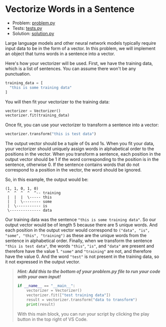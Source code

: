 # Vectorize Words in a Sentence

- Problem: [problem.py](problem.py)
- Tests: [tests.py](tests.py)
- Solution: [solution.py](solution.py)

Large language models and other neural network models typically require input data to be in the form of a vector. In this problem, we will implement an object that turns words in a sentence into a vector.

Here's how your vectorizer will be used. First, we have the training data, which is a list of sentences. You can assume there won't be any punctuation.

```python
training_data = [
  "this is some training data"
]
```

You will then fit your vectorizer to the training data:

```python
vectorizer = Vectorizer()
vectorizer.fit(training_data)
```

Once fit, you can use your vectorizer to transform a sentence into a vector:

```python
vectorizer.transform("this is test data")
```

The output vector should be a tuple of 0s and 1s. When you fit your data, your vectorizer should uniquely assign words in alphabetical order to the positions in the vector. When you transform a sentence, each position in the output vector should be 1 if the word corresponding to the position is in the sentence, otherwise 0. If the sentence contains words that do not correspond to a position in the vector, the word should be ignored.

So, in this example, the output would be:

```
(1, 1, 0, 1, 0)
 ^  ^  ^  ^  ^-- training
 |  |  |  \----- this
 |  |  \-------- some
 |  \----------- is
 \-------------- data
```

Our training data was the sentence `"this is some training data"`. So our output vector would be of length 5 because there are 5 unique words. And each position in the output vector would correspond to `("data", "is", "some", "this", "training")` as these are the unique words from the sentence in alphabetical order. Finally, when we transform the sentence `"this is test data"`, the words `"this"`, `"is"`, and `"data"` are present and therefore have the value 1. `"some"` and `"training"` are not, and therefore have the value 0. And the word `"test"` is not present in the training data, so it not expressed in the output vector.

> **_Hint: Add this to the bottom of your problem.py file to run your code with your own input!_**
>
> ```python
> if __name__ == "__main__":
>     vectorizer = Vectorizer()
>     vectorizer.fit(["test training data"])
>     result = vectorizer.transform("data to transform")
>     print(result)
> ```
>
> With this main block, you can run your script by clicking the play button in the top right of VS Code.
